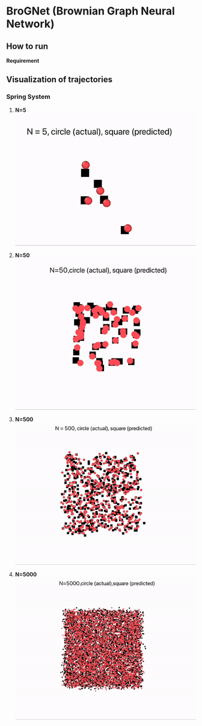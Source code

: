 # BroGNet (Brownian Graph Neural Network)

## __How to run__

__Requirement__


## __Visualization of trajectories__

### __Spring System__
1. __N=5__
![/videos/N_5.gif](/videos/N_5.gif)

2. __N=50__
![/videos/N_50.gif](/videos/N_50.gif)

3. __N=500__
![/videos/N_500.gif](/videos/N_500.gif)

4. __N=5000__
![/videos/N_5000.gif](/videos/N_5000.gif)

